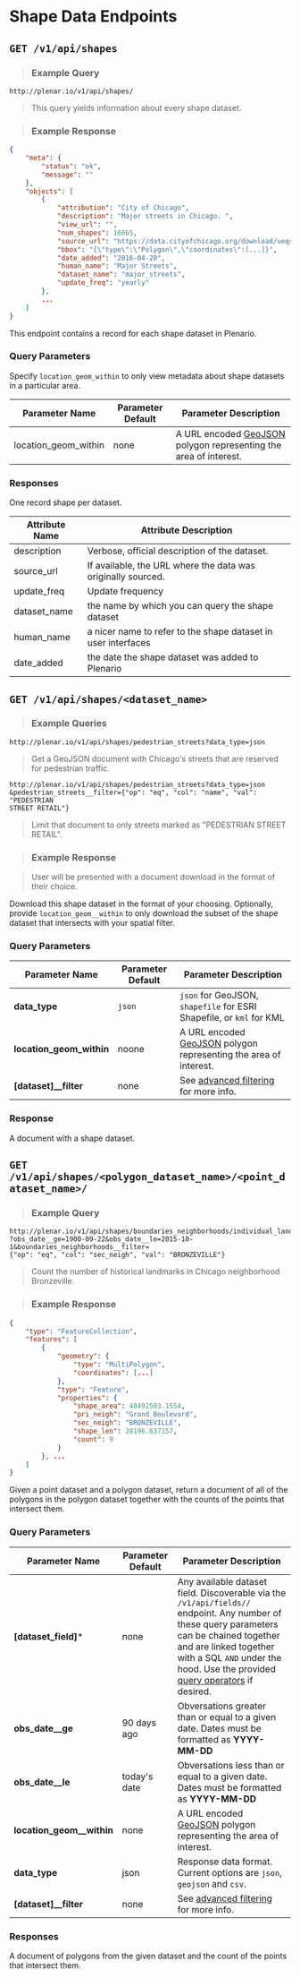 # Shape Data Endpoints

## `GET /v1/api/shapes`

> ### Example Query

```
http://plenar.io/v1/api/shapes/
```

> This query yields information about every shape dataset.

> ### Example Response

```json
{
    "meta": {
        "status": "ok",
        "message": ""
    },
    "objects": [
        {
            "attribution": "City of Chicago",
            "description": "Major streets in Chicago. ",
            "view_url": "",
            "num_shapes": 16065,
            "source_url": "https://data.cityofchicago.org/download/ueqs-5wr6/application/zip",
            "bbox": "{\"type\":\"Polygon\",\"coordinates\":[...]}",
            "date_added": "2016-04-20",
            "human_name": "Major Streets",
            "dataset_name": "major_streets",
            "update_freq": "yearly"
        },
        ...
    ]
}
```

This endpoint contains a record for each shape dataset in Plenario.

### Query Parameters

Specify `location_geom_within` to only view metadata about shape datasets in a particular area.

| Parameter Name       | Parameter Default | Parameter Description                                                           |
|----------------------|-------------------|---------------------------------------------------------------------------------|
| location_geom_within | none              | A URL encoded [GeoJSON](geojson.org) polygon representing the area of interest. |

### Responses

One record shape per dataset.

| Attribute Name | Attribute Description                                         |
|----------------|---------------------------------------------------------------|
| description    | Verbose, official description of the dataset.                 |
| source_url     | If available, the URL where the data was originally sourced.  |
| update_freq    | Update frequency                                              |
| dataset_name   | the name by which you can query the shape dataset             |
| human_name     | a nicer name to refer to the shape dataset in user interfaces |
| date_added     | the date the shape dataset was added to Plenario              |

## `GET /v1/api/shapes/<dataset_name>`

> ### Example Queries

```
http://plenar.io/v1/api/shapes/pedestrian_streets?data_type=json
```

> Get a GeoJSON document with Chicago's streets that are reserved for pedestrian traffic.

```
http://plenar.io/v1/api/shapes/pedestrian_streets?data_type=json
&pedestrian_streets__filter={"op": "eq", "col": "name", "val": "PEDESTRIAN
STREET RETAIL"}
```

> Limit that document to only streets marked as "PEDESTRIAN STREET RETAIL".


> ### Example Response

> User will be presented with a document download in the format of their choice.

Download this shape dataset in the format of your choosing. Optionally, provide `location_geom__within` to only download the subset of the shape dataset that intersects with your spatial filter.

### Query Parameters

| Parameter Name       | Parameter Default | Parameter Description                                                           |
|----------------------|-------------------|---------------------------------------------------------------------------------|
| **data_type**            | `json`            | `json` for GeoJSON, `shapefile` for ESRI Shapefile, or `kml` for KML            |
| **location_geom_within** | noone             | A URL encoded [GeoJSON](geojson.org) polygon representing the area of interest. |
| **[dataset]__filter** | none | See [advanced filtering](#advanced-filtering) for more info. |

### Response

A document with a shape dataset.

## `GET /v1/api/shapes/<polygon_dataset_name>/<point_dataset_name>/`

> ### Example Query

```
http://plenar.io/v1/api/shapes/boundaries_neighborhoods/individual_landmarks/
?obs_date__ge=1900-09-22&obs_date__le=2015-10-1&boundaries_neighborhoods__filter=
{"op": "eq", "col": "sec_neigh", "val": "BRONZEVILLE"}
```

> Count the number of historical landmarks in Chicago neighborhood Bronzeville.

> ### Example Response

```json
{
    "type": "FeatureCollection", 
    "features": [
        {
            "geometry": {
                "type": "MultiPolygon", 
                "coordinates": [...]
            }, 
            "type": "Feature", 
            "properties": {
                "shape_area": 48492503.1554, 
                "pri_neigh": "Grand Boulevard", 
                "sec_neigh": "BRONZEVILLE", 
                "shape_len": 28196.837157, 
                "count": 9
            }
        }, ...
    ]
}
```

Given a point dataset and a polygon dataset, return a document of all of the 
polygons in the polygon dataset together with the counts of the points that 
intersect them.

### Query Parameters

| Parameter Name        | Parameter Default | Parameter Description                                                                                                                                                                                                                                                               |
|-----------------------|-------------------|-------------------------------------------------------------------------------------------------------------------------------------------------------------------------------------------------------------------------------------------------------------------------------------|
| **[dataset_field]***      | none              | Any available dataset field. Discoverable via the `/v1/api/fields//` endpoint. Any number of these query parameters can be chained together and are linked together with a SQL `AND` under the hood. Use the provided [query operators](#query-operators-for-raw-data) if desired. |
| **obs_date__ge**          | 90 days ago       | Obversations greater than or equal to a given date.  Dates must be formatted as **YYYY-MM-DD**                                                                                                                                                                                      |
| **obs_date__le**          | today's date      | Obversations less than or equal to a given date.  Dates must be formatted as **YYYY-MM-DD**                                                                                                                                                                                         |
| **location_geom__within** | none              | A URL encoded [GeoJSON](geojson.org) polygon representing the area of interest.                                                                                                                                                                                                     |
| **data_type**             | json              | Response data format. Current options are `json`, `geojson` and `csv`.                                                                                                                                                                                                              |
| **[dataset]__filter** | none | See [advanced filtering](#advanced-filtering) for more info. |

### Responses

A document of polygons from the given dataset and the count of the points that intersect them.

